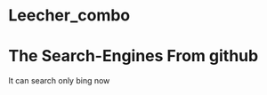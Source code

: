 # Leecher_combo
The Search-Engines From github
==================================
It can search only bing now
